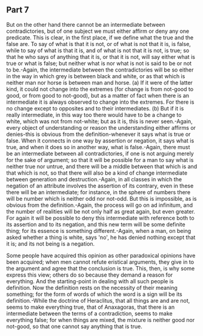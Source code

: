 ## Part 7

But on the other hand there cannot be an intermediate between contradictories, but of one subject we must either affirm or deny any one predicate.
This is clear, in the first place, if we define what the true and the false are.
To say of what is that it is not, or of what is not that it is, is false, while to say of what is that it is, and of what is not that it is not, is true; so that he who says of anything that it is, or that it is not, will say either what is true or what is false; but neither what is nor what is not is said to be or not to be.-Again, the intermediate between the contradictories will be so either in the way in which grey is between black and white, or as that which is neither man nor horse is between man and horse.
(a) If it were of the latter kind, it could not change into the extremes (for change is from not-good to good, or from good to not-good), but as a matter of fact when there is an intermediate it is always observed to change into the extremes.
For there is no change except to opposites and to their intermediates.
(b) But if it is really intermediate, in this way too there would have to be a change to white, which was not from not-white; but as it is, this is never seen.-Again, every object of understanding or reason the understanding either affirms or denies-this is obvious from the definition-whenever it says what is true or false.
When it connects in one way by assertion or negation, it says what is true, and when it does so in another way, what is false.-Again, there must be an intermediate between all contradictories, if one is not arguing merely for the sake of argument; so that it will be possible for a man to say what is neither true nor untrue, and there will be a middle between that which is and that which is not, so that there will also be a kind of change intermediate between generation and destruction.-Again, in all classes in which the negation of an attribute involves the assertion of its contrary, even in these there will be an intermediate; for instance, in the sphere of numbers there will be number which is neither odd nor not-odd.
But this is impossible, as is obvious from the definition.-Again, the process will go on ad infinitum, and the number of realities will be not only half as great again, but even greater.
For again it will be possible to deny this intermediate with reference both to its assertion and to its negation, and this new term will be some definite thing; for its essence is something different.-Again, when a man, on being asked whether a thing is white, says 'no', he has denied nothing except that it is; and its not being is a negation.

Some people have acquired this opinion as other paradoxical opinions have been acquired; when men cannot refute eristical arguments, they give in to the argument and agree that the conclusion is true.
This, then, is why some express this view; others do so because they demand a reason for everything.
And the starting-point in dealing with all such people is definition.
Now the definition rests on the necessity of their meaning something; for the form of words of which the word is a sign will be its definition.-While the doctrine of Heraclitus, that all things are and are not, seems to make everything true, that of Anaxagoras, that there is an intermediate between the terms of a contradiction, seems to make everything false; for when things are mixed, the mixture is neither good nor not-good, so that one cannot say anything that is true.

